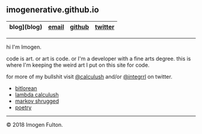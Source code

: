 ## imogenerative.github.io

blog](blog) | [email](mailto:imogen@dfdt.me) | [github](https://github.com/imogenerative) | [twitter](https://twitter.com/calculush)
--- | --- | --- | ---

---

hi I'm Imogen.

code is art. or art is code. or I'm a developer with a fine arts degree. this is where I'm keeping the weird art I put on this site for code.

for more of my bullshit visit [@calculush](https://twitter.com/calculush) and/or [@integrrl](https://twitter.com/integrrl) on twitter.

* [bitlorean](https://bitlorean.herokuapp.com)
* [lambda calculush](https://twitter.com/lambdacalculush)
* [markov shrugged](markov-shrugged)
* [poetry](poetry)

---

© 2018 Imogen Fulton.
